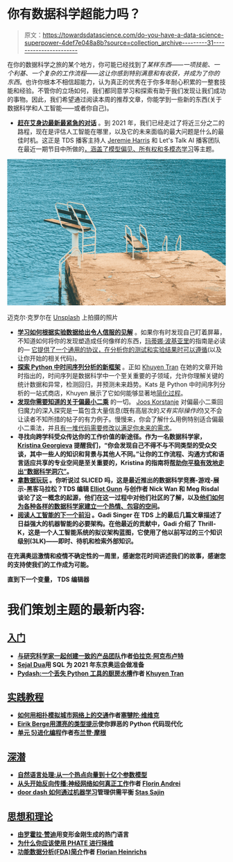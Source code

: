 # 你有数据科学超能力吗？

> 原文：<https://towardsdatascience.com/do-you-have-a-data-science-superpower-4def7e048a8b?source=collection_archive---------31----------------------->

在你的数据科学之旅的某个地方，你可能已经找到了*某样东西——*一项技能、一个利基、一个复杂的工作流程——这让你感到特别满意和有收获，并成为了*你的东西*。也许你根本不相信超能力，认为真正的优秀在于你多年耐心积累的一整套技能和经验。不管你的立场如何，我们都同意学习和探索有助于我们发现让我们成功的事物。因此，我们希望通过阅读本周的推荐文章，你能学到一些新的东西(关于数据科学和人工智能——或者你自己)。

*   [**赶在艾身边最新最紧急的对话**](/2021-a-year-in-ai-so-far-a97851a6869e) 。到 2021 年，我们已经走过了将近三分之二的路程，现在是评估人工智能在哪里，以及它的未来面临的最大问题是什么的最佳时机。这正是 TDS 播客主持人 [Jeremie Harris](https://medium.com/u/59564831d1eb?source=post_page-----4def7e048a8b--------------------------------) 和 Let's Talk AI 播客团队在最近一期节目中所做的[，涵盖了模型偏见、所有权和多模态学习](/2021-a-year-in-ai-so-far-a97851a6869e)等主题。

![](img/e3e624ba792539865573e7934589d742.png)

迈克尔·克罗尔在 [Unsplash](https://unsplash.com?utm_source=medium&utm_medium=referral) 上拍摄的照片

*   [**学习如何根据实验数据给出令人信服的见解**](/a-guide-to-analyzing-experimental-data-7b05eea7e70c) 。如果你有时发现自己盯着屏幕，不知道如何将你的发现塑造成任何像样的东西，[玛蒂娜·波基亚里](https://medium.com/u/6f6386e2cee1?source=post_page-----4def7e048a8b--------------------------------)的指南是必读的— [它提供了一个通用的协议，在分析你的测试和实验结果时可以遵循](/a-guide-to-analyzing-experimental-data-7b05eea7e70c)(以及让你开始的相关代码)。
*   [**探索 Python 中时间序列分析的新框架**](/kats-a-generalizable-framework-to-analyze-time-series-data-in-python-3c8d21efe057) 。正如 [Khuyen Tran](https://medium.com/u/84a02493194a?source=post_page-----4def7e048a8b--------------------------------) 在她的文章开始时指出的，时间序列是数据科学中一个至关重要的子领域，允许你理解关键的统计数据和异常，检测回归，并预测未来趋势。Kats 是 Python 中时间序列分析的一站式商店，Khuyen 展示了它如何能够显著地[简化过程](/kats-a-generalizable-framework-to-analyze-time-series-data-in-python-3c8d21efe057)。
*   [**发现你需要知道的关于偏最小二乘**](/partial-least-squares-f4e6714452a) 的一切。 [Joos Korstanje](https://medium.com/u/8fa2918bdae8?source=post_page-----4def7e048a8b--------------------------------) 对偏最小二乘回归魔力的深入探究是一篇包含大量信息(既有高层次的*又有实际操作的*)又不会让读者不知所措的帖子的有力例子。慢慢来，你会了解什么用例特别适合偏最小二乘法，并且[有一堆代码需要修改以满足你未来的需求](/partial-least-squares-f4e6714452a)。
*   [](/the-abolition-of-the-data-science-cave-d92a21532813)**寻找向跨学科受众传达你的工作价值的新途径。作为一名数据科学家， [Kristina Georgieva](https://medium.com/u/966717487dbc?source=post_page-----4def7e048a8b--------------------------------) 提醒我们，“你会发现自己不得不与不同类型的受众交谈，其中一些人的知识和背景与其他人不同。”让你的工作流程、沟通方式和语言适应共享的专业空间是至关重要的，Kristina 的指南将[帮助你平稳有效地走出“数据科学洞穴”](/the-abolition-of-the-data-science-cave-d92a21532813)。**
*   **[**拿数据玩玩**](/data-science-coding-meets-esports-9439d3ecf91e) 。你听说过 SLICED 吗，这是最近推出的数据科学竞赛-游戏-展示-黑客马拉松？TDS 编辑 [Elliot Gunn](https://medium.com/u/aad1101621dd?source=post_page-----4def7e048a8b--------------------------------) 与创作者 Nick Wan 和 Meg Risdal 谈论了这一概念的起源，他们在这一过程中对他们社区的了解，以及[他们如何为各种各样的数据科学家建立一个热情、包容的空间](/data-science-coding-meets-esports-9439d3ecf91e)。**
*   **[**阅读人工智能的下一个前沿**](/thrill-k-a-blueprint-for-the-next-generation-of-machine-intelligence-7ddacddfa0fe) 。Gadi Singer 在 TDS 上的最后几篇文章描述了日益强大的机器智能的必要架构。在他最近的贡献中，Gadi 介绍了 Thrill-K，这是一个人工智能系统的拟议架构蓝图，它使用了他以前写过的三个知识级别(3LK)——即时、待机和检索外部知识。**

**在充满奥运激情和疫情不确定性的一周里，感谢您花时间讲述我们的故事，感谢您的支持使我们的工作成为可能。**

**直到下一个变量，
TDS 编辑器**

# **我们策划主题的最新内容:**

## **[入门](https://towardsdatascience.com/tagged/getting-started)**

*   **[与研究科学家一起创建一致的产品团队](/creating-aligned-product-teams-with-research-scientists-e4725ed735d7)作者[伯拉克·阿克布卢特](https://medium.com/u/31ac4c28ec08?source=post_page-----4def7e048a8b--------------------------------)**
*   **[Sejal Dua](/studying-up-for-the-tokyo-2021-olympics-with-sql-719a0ae3779b)用 SQL 为 2021 年东京奥运会做准备**
*   **[Pydash:一个丢失 Python 工具的厨房水槽](/pydash-a-bucket-of-missing-python-utilities-5d10365be4fc)作者 [Khuyen Tran](https://medium.com/u/84a02493194a?source=post_page-----4def7e048a8b--------------------------------)**

## **[实践教程](https://towardsdatascience.com/tagged/hands-on-tutorials)**

*   **[如何用相扑模拟城市网络上的交通](/how-to-simulate-traffic-on-urban-networks-using-sumo-a2ef172e564)作者[塞犍陀·维维克](https://medium.com/u/220d9bbb8014?source=post_page-----4def7e048a8b--------------------------------)**
*   **[Eirik Berge](/modernize-your-sinful-python-code-with-beautiful-type-hints-4e72e98f6bf1)[用漂亮的类型提示](https://medium.com/u/7722f981eb?source=post_page-----4def7e048a8b--------------------------------)使你罪恶的 Python 代码现代化**
*   **[单元 5)进化编程](/unit-5-evolutionary-programming-cced3a00166a)作者[布兰登·摩根](https://medium.com/u/422735e4a376?source=post_page-----4def7e048a8b--------------------------------)**

## **[深潜](https://towardsdatascience.com/tagged/deep-dives)**

*   **[自然语言处理:从一个热点向量到十亿个参数模型](/natural-language-processing-from-one-hot-vectors-to-billion-parameter-models-302c7d9058c6)**
*   **[从头开始反向传播:神经网络如何真正工作](/backpropagation-from-scratch-how-neural-networks-really-work-36ee4af202bf)作者 [Florin Andrei](https://medium.com/u/aeaeb9d7d248?source=post_page-----4def7e048a8b--------------------------------)**
*   **[door dash 如何通过机器学习](/managing-supply-and-demand-balance-through-machine-learning-70d4f0808617)管理供需平衡 [Stas Sajin](https://medium.com/u/d9a8a91ee988?source=post_page-----4def7e048a8b--------------------------------)**

## **[思想和理论](https://towardsdatascience.com/tagged/thoughts-and-theory)**

*   **[由](/topical-language-generation-with-transformers-69aac8ee774a)[罗霍拉·赞迪](https://medium.com/u/8e77cfc6fe7a?source=post_page-----4def7e048a8b--------------------------------)用变形金刚生成的热门语言**
*   **[为什么你应该使用 PHATE 进行降维](/why-you-should-be-using-phate-for-dimensionality-reduction-f202ef385eb7)**
*   **[功能数据分析(FDA)简介](/introduction-to-functional-data-analysis-fda-c9d298e8fcf5)作者 [Florian Heinrichs](https://medium.com/u/43ccc2753fb4?source=post_page-----4def7e048a8b--------------------------------)**